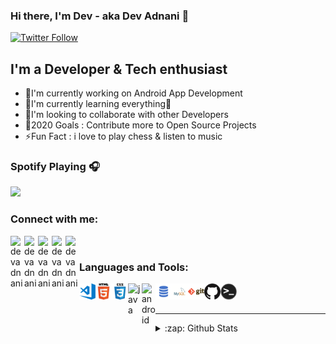 ### Hi there,  I'm Dev - aka Dev Adnani 👋


[![Twitter Follow](https://img.shields.io/twitter/follow/AdnaniDev?color=1DA1F2&logo=twitter&style=for-the-badge)](https://twitter.com/intent/follow?original_referer=https%3A%2F%2Fgithub.com%2FAdnaniDev&screen_name=AdnaniDev)

## I'm a Developer & Tech enthusiast 
- 🔭I'm currently working on Android App Development
- 🌱I'm currently learning everything🤣
- 👯I'm looking to collaborate with other Developers
- 🥅2020 Goals : Contribute more to Open Source Projects
- ⚡Fun Fact : i love to play chess & listen to music


### Spotify Playing 🎧
<img src="https://spotify-github-profile.vercel.app/api/view?uid=31q2htrwql6h6qiqtpj4nci4fx3m&cover_image=true"/>

### Connect with me:


[<img align="left" alt="devadnani" width="22px" src="https://www.flaticon.com/svg/static/icons/svg/2991/2991144.svg"/>][gmail]
[<img align="left" alt="devadnani" width="22px" src="https://www.flaticon.com/svg/static/icons/svg/1409/1409945.svg"/>][linkedin]
[<img align="left" alt="devadnani" width="22px" src="https://www.flaticon.com/svg/static/icons/svg/1409/1409937.svg"/>][twitter]
[<img align="left" alt="devadnani" width="22px" src="https://www.flaticon.com/svg/static/icons/svg/1409/1409946.svg"/>][instagram]
[<img align="left" alt="devadnani" width="22px" src="https://www.flaticon.com/svg/static/icons/svg/1409/1409936.svg"/>][youtube]

<br />


### Languages and Tools:

<img align="left" alt="Visual Studio Code" width="26px" src="https://raw.githubusercontent.com/github/explore/80688e429a7d4ef2fca1e82350fe8e3517d3494d/topics/visual-studio-code/visual-studio-code.png" />
<img align="left" alt="HTML5" width="26px" src="https://raw.githubusercontent.com/github/explore/80688e429a7d4ef2fca1e82350fe8e3517d3494d/topics/html/html.png" />
<img align="left" alt="CSS3" width="26px" src="https://raw.githubusercontent.com/github/explore/80688e429a7d4ef2fca1e82350fe8e3517d3494d/topics/css/css.png" />
<img align="left" alt="java" width="22px" src="https://www.flaticon.com/svg/static/icons/svg/226/226777.svg"/>
<img align="left" alt="android" width="22px" src="https://www.flaticon.com/svg/static/icons/svg/226/226770.svg"/>
<img align="left" alt="SQL" width="26px" src="https://raw.githubusercontent.com/github/explore/80688e429a7d4ef2fca1e82350fe8e3517d3494d/topics/sql/sql.png" />
<img align="left" alt="MySQL" width="26px" src="https://raw.githubusercontent.com/github/explore/80688e429a7d4ef2fca1e82350fe8e3517d3494d/topics/mysql/mysql.png" />
<img align="left" alt="Git" width="26px" src="https://raw.githubusercontent.com/github/explore/80688e429a7d4ef2fca1e82350fe8e3517d3494d/topics/git/git.png" />
<img align="left" alt="GitHub" width="26px" src="https://raw.githubusercontent.com/github/explore/78df643247d429f6cc873026c0622819ad797942/topics/github/github.png" />
<img align="left" alt="Terminal" width="26px" src="https://raw.githubusercontent.com/github/explore/80688e429a7d4ef2fca1e82350fe8e3517d3494d/topics/terminal/terminal.png" />

<br />
<br />

---


<details>
  <summary>:zap: Github Stats</summary>

  <img align="left" alt="Dev-Adnani's Github Stats" src="https://github-readme-stats.codestackr.vercel.app/api?username=Dev-Adnani&amp;show_icons=true&amp;hide_border=true&amp;count_private=true" style="max-width:100%;">

</details>

[linkedin]:https://in.linkedin.com/in/dev-adnani
[youtube]:https://www.youtube.com/channel/UCUE21aTjkyEvfC5uT1EltXQ/
[instagram]: https://www.instagram.com/deeevvvvvvv_/
[twitter]:https://twitter.com/AdnaniDev
[gmail]:dev.adnani26@gmail.com



